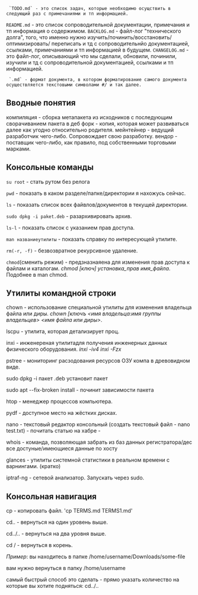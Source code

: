 

     `TODO.md` - это список задач, которые необходимо осущствить в следующий раз с примечаниями и тп информацией.
   `README.md` - это список сопроводительной документации, примечания и тп информация о содержимом.
  `BACKLOG.md` - файл-лог "технического долга", того, что именно нужно изучить/починить/восстановить/оптимизировать/			 переписать и тд с сопроводительнйо документацией, ссылками, примечаниями и тп информацией в будущем.
`CHANGELOG.md` - это файл-лог, описывающий что мы сделали, обновили, починили, изучили и тд с сопроводительной документацией, 		       ссылками и тп информацией.

	 `.md` - формат документа, в котором форматирование самого документа осуществляется текстовыми символами #/ и так далее.

## Вводные понятия ##

компиляция - сборка метапакета из исходников с последующим сворачиванием пакета в деб
форк - копия, которая может развиваться далее как угодно относительно родителя.
мейнтейнер - ведущий разработчик чего-либо. Сопровождает свою разработку. 
вендор - поставщик чего-либо, как правило, под собственными торговыми марками.



## Консольные команды ## 

`su root` - стать рутом без релога

`pwd` - показать в каком разделе/папке/директории я нахожусь сейчас.

`ls` - показать список всех файвлов/документов в текущей директории.

`sudo dpkg -i paket.deb` - разархивировать архив.

`ls-l` - показать список с указанием прав доступа.

`man названиеутилиты` - показать справку по интересующей утилите.

`rm(-r, -f)` - безвозвратное рекурсивное удаление.

`chmod`(сменить режим) - предзназнаяена для изменения прав доступа к файлам и каталогам. *chmod [ключ] установка_прав 		имя_файла*. Подобнее в man chmod.


## Утилиты командной строки ##

chown - использование специальной утилиты для изменения владельца файла или диры. *chown [ключъ <имя владельца:имя группы владельцев> <имя файла или диры>*.

lscpu - утилита, которая детализирует проц.

inxi - инженереная утилитадля получения инженерных данных физического оборудования. *inxi -iv4* *inxi -Fzx*

pstree - мониторинг расзодования ресурсов ОЗУ компа в древовидном виде.

sudo dpkg -i пакет .deb установит пакет

sudo apt --fix-broken install - починит зависимости пакета
 
htop -  менеджер процессов компьютера.

pydf - доступное место на жёстких дисках.

nano - текстовый редактор консольный (создать текстовый файл - nano test.txt) - почитать статью на хабре -

whois - команда, позволяющая забрать из баз данных регистратора/дес все достуные/имеющиеся данные по хосту

glances - утилиты системной статистики в реальном времени с варнингами. (кратко)

iptraf-ng - сетевой анализатор. Запускать через sudo.

## Консольная навигация ##

cp - копировать файл. 'cp TERMS.md TERMS1.md'

cd.. - вернуться на один уровень выше.

cd../.. - вернуться на два уровня выше.

cd / - вернуться в корень.

*Пример*: вы находитесь в папке /home/username/Downloads/some-file

вам нужно вернуться в папку /home/username

самый быстрый способ это сделать - прямо указать количество на которые вы хотите подняться: cd../..
